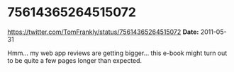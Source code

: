 # 75614365264515072
https://twitter.com/TomFrankly/status/75614365264515072
**Date:** 2011-05-31

Hmm... my web app reviews are getting bigger... this e-book might turn out to be quite a few pages longer than expected.
